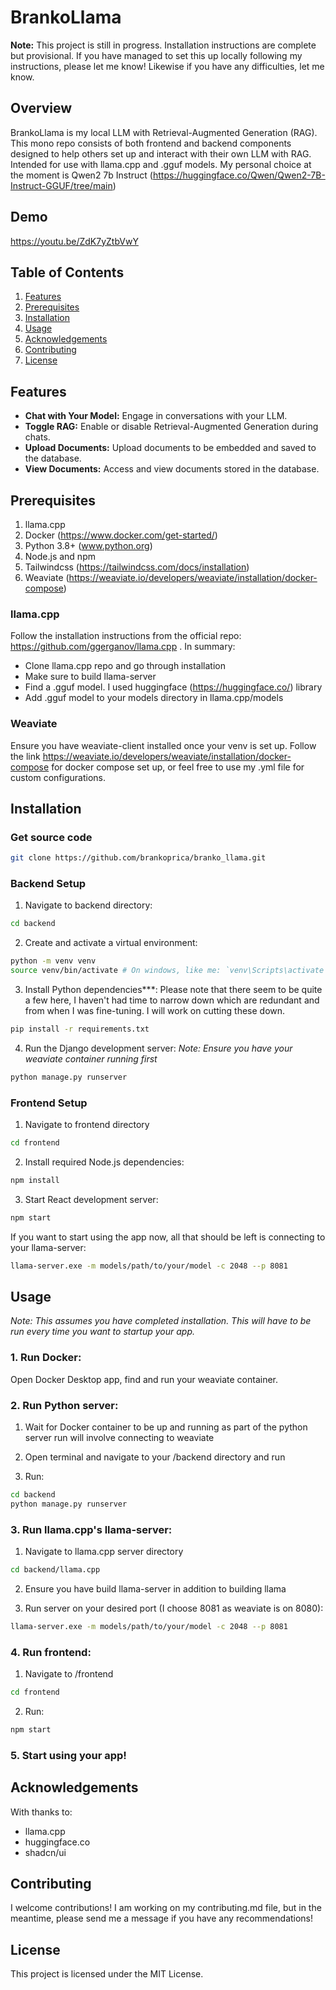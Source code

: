 # BrankoLlama

**Note:** This project is still in progress. Installation instructions are complete but provisional. If you have managed to set this up locally following my instructions, please let me know! Likewise if you have any difficulties, let me know. 

## Overview

BrankoLlama is my local LLM with Retrieval-Augmented Generation (RAG). This mono repo consists of both frontend and backend components designed to help others set up and interact with their own LLM with RAG. Intended for use with llama.cpp and .gguf models. My personal choice at the moment is Qwen2 7b Instruct (https://huggingface.co/Qwen/Qwen2-7B-Instruct-GGUF/tree/main)

## Demo

https://youtu.be/ZdK7yZtbVwY 

## Table of Contents
1. [Features](#features)
2. [Prerequisites](#prerequisites)
3. [Installation](#installation)
4. [Usage](#usage)
5. [Acknowledgements](#acknowledgements)
6. [Contributing](#contributing)
7. [License](#license)

## Features


- **Chat with Your Model:** Engage in conversations with your LLM.
- **Toggle RAG:** Enable or disable Retrieval-Augmented Generation during chats.
- **Upload Documents:** Upload documents to be embedded and saved to the database.
- **View Documents:** Access and view documents stored in the database.

## Prerequisites

1. llama.cpp 
2. Docker (https://www.docker.com/get-started/)
3. Python 3.8+ (www.python.org)
4. Node.js and npm
5. Tailwindcss (https://tailwindcss.com/docs/installation)
6. Weaviate (https://weaviate.io/developers/weaviate/installation/docker-compose)


### llama.cpp

Follow the installation instructions from the official repo: https://github.com/ggerganov/llama.cpp . In summary:

- Clone llama.cpp repo and go through installation
- Make sure to build llama-server 
- Find a .gguf model. I used huggingface (https://huggingface.co/) library
- Add .gguf model to your models directory in llama.cpp/models

### Weaviate

Ensure you have weaviate-client installed once your venv is set up. Follow the link https://weaviate.io/developers/weaviate/installation/docker-compose for docker compose set up, or feel free to use my .yml file for custom configurations. 

## Installation

### Get source code

```bash
git clone https://github.com/brankoprica/branko_llama.git
```

### Backend Setup 

1. Navigate to backend directory:
```bash
cd backend
```

2. Create and activate a virtual environment:
```bash
python -m venv venv
source venv/bin/activate # On windows, like me: `venv\Scripts\activate
```

3. Install Python dependencies***:
Please note that there seem to be quite a few here, I haven't had time to narrow down which are redundant and from when I was fine-tuning. I will work on cutting these down.
```bash
pip install -r requirements.txt
```

4. Run the Django development server:
*Note: Ensure you have your weaviate container running first*
```bash
python manage.py runserver
```

### Frontend Setup
1. Navigate to frontend directory
```bash
cd frontend
```

2. Install required Node.js dependencies:
```bash
npm install
```

3. Start React development server:
```bash
npm start
```

If you want to start using the app now, all that should be left is connecting to your llama-server:
```bash
llama-server.exe -m models/path/to/your/model -c 2048 --p 8081
```


## Usage
*Note: This assumes you have completed installation. This will have to be run every time you want to startup your app.*


### 1. Run Docker:
Open Docker Desktop app, find and run your weaviate container.

### 2. Run Python server:
1. Wait for Docker container to be up and running as part of the python server run will involve connecting to weaviate

2. Open terminal and navigate to your /backend directory and run

3. Run: 
```bash
cd backend
python manage.py runserver
```

### 3. Run llama.cpp's llama-server: 
1. Navigate to llama.cpp server directory
```bash
cd backend/llama.cpp
```

2. Ensure you have build llama-server in addition to building llama

3. Run server on your desired port (I choose 8081 as weaviate is on 8080):
```bash
llama-server.exe -m models/path/to/your/model -c 2048 --p 8081
```

### 4. Run frontend:
1. Navigate to /frontend 
```bash
cd frontend
```
2. Run:
```bash
npm start
```

### 5. Start using your app!

## Acknowledgements

With thanks to:

- llama.cpp
- huggingface.co
- shadcn/ui

## Contributing

I welcome contributions! I am working on my contributing.md file, but in the meantime, please send me a message if you have any recommendations!

## License

This project is licensed under the MIT License.